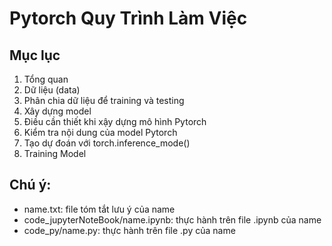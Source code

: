# Pytorch Quy Trình Làm Việc
## Mục lục
1. Tổng quan
2. Dữ liệu (data)
3. Phân chia dữ liệu để training và testing
4. Xây dựng model
5. Điều cần thiết khi xậy dựng mô hình Pytorch
6. Kiểm tra nội dung của model Pytorch
7. Tạo dự đoán với torch.inference_mode()
8. Training Model

## Chú ý:
* name.txt: file tóm tắt lưu ý của name
* code_jupyterNoteBook/name.ipynb: thực hành trên file .ipynb của name
* code_py/name.py: thực hành trên file .py của name
